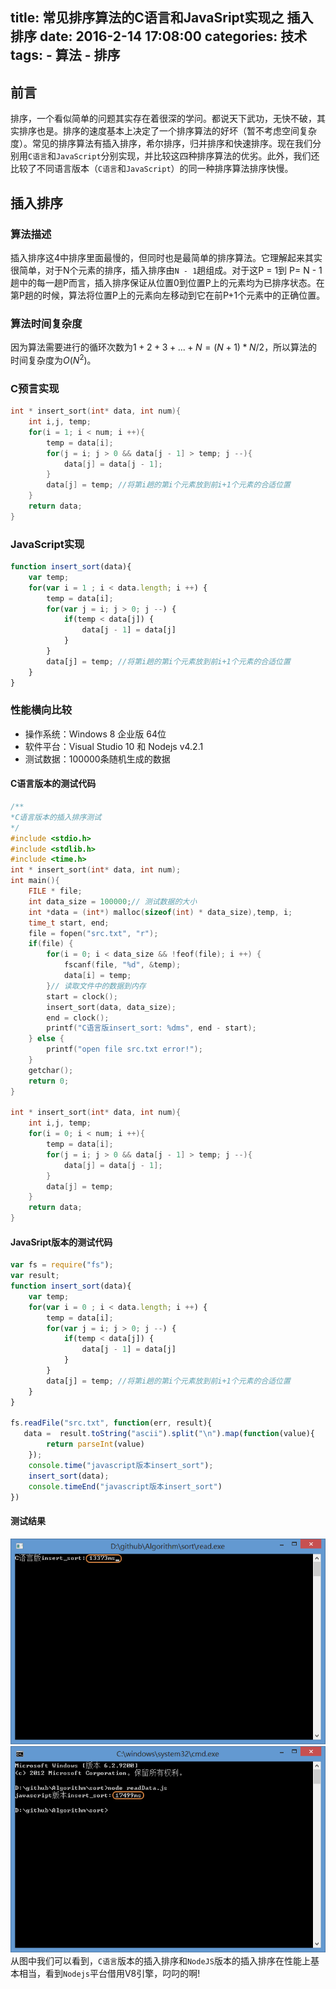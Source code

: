 title: 常见排序算法的C语言和JavaSript实现之 插入排序
date: 2016-2-14 17:08:00
categories: 技术
tags:
    - 算法 
    - 排序
---

## 前言
排序，一个看似简单的问题其实存在着很深的学问。都说天下武功，无快不破，其实排序也是。排序的速度基本上决定了一个排序算法的好坏（暂不考虑空间复杂度）。常见的排序算法有插入排序，希尔排序，归并排序和快速排序。现在我们分别用`C语言`和`JavaScript`分别实现，并比较这四种排序算法的优劣。此外，我们还比较了不同语言版本（`C语言`和`JavaScript`）的同一种排序算法排序快慢。

## 插入排序
### 算法描述
插入排序这4中排序里面最慢的，但同时也是最简单的排序算法。它理解起来其实很简单，对于N个元素的排序，插入排序由`N - 1`趟组成。对于这P = 1到 P= N - 1趟中的每一趟P而言，插入排序保证从位置0到位置P上的元素均为已排序状态。在第P趟的时候，算法将位置P上的元素向左移动到它在前P+1个元素中的正确位置。
### 算法时间复杂度
因为算法需要进行的循环次数为$1 + 2 + 3 + ... + N = (N + 1) * N / 2$，所以算法的时间复杂度为$O(N^2)$。
<!-- more -->
### C预言实现
``` c
int * insert_sort(int* data, int num){
	int i,j, temp;
	for(i = 1; i < num; i ++){
		temp = data[i];
		for(j = i; j > 0 && data[j - 1] > temp; j --){
			data[j] = data[j - 1]; 
		}
		data[j] = temp; //将第i趟的第i个元素放到前i+1个元素的合适位置
	}
	return data;
}
```
<!-- more -->
### JavaScript实现
``` javascript
function insert_sort(data){
    var temp;
    for(var i = 1 ; i < data.length; i ++) {
        temp = data[i];
        for(var j = i; j > 0; j --) {
            if(temp < data[j]) {
                data[j - 1] = data[j] 
            }
        }
        data[j] = temp; //将第i趟的第i个元素放到前i+1个元素的合适位置
    }
}
```

### 性能横向比较

* 操作系统：Windows 8 企业版 64位
* 软件平台：Visual Studio 10 和 Nodejs v4.2.1
* 测试数据：100000条随机生成的数据

#### C语言版本的测试代码

``` c C语言版本测试代码
/**
*C语言版本的插入排序测试
*/
#include <stdio.h>
#include <stdlib.h>
#include <time.h>
int * insert_sort(int* data, int num);
int main(){
    FILE * file;
    int data_size = 100000;// 测试数据的大小
    int *data = (int*) malloc(sizeof(int) * data_size),temp, i;
    time_t start, end;
    file = fopen("src.txt", "r");
    if(file) {
        for(i = 0; i < data_size && !feof(file); i ++) {
            fscanf(file, "%d", &temp);
            data[i] = temp;
        }// 读取文件中的数据到内存
        start = clock();
        insert_sort(data, data_size);
        end = clock();
        printf("C语言版insert_sort: %dms", end - start);
    } else {
        printf("open file src.txt error!");
    }
    getchar();
    return 0;
}

int * insert_sort(int* data, int num){
	int i,j, temp;
	for(i = 0; i < num; i ++){
		temp = data[i];
		for(j = i; j > 0 && data[j - 1] > temp; j --){
			data[j] = data[j - 1];
		}
		data[j] = temp;
	}
	return data;
}

```

#### JavaSript版本的测试代码
``` javascript JavaSript版本的测试代码
var fs = require("fs");
var result;
function insert_sort(data){
    var temp;
    for(var i = 0 ; i < data.length; i ++) {
        temp = data[i];
        for(var j = i; j > 0; j --) {
            if(temp < data[j]) {
                data[j - 1] = data[j]
            }
        }
        data[j] = temp; //将第i趟的第i个元素放到前i+1个元素的合适位置
    }
}

fs.readFile("src.txt", function(err, result){
   data =  result.toString("ascii").split("\n").map(function(value){
        return parseInt(value)
    });
    console.time("javascript版本insert_sort");
    insert_sort(data);
    console.timeEnd("javascript版本insert_sort")
})

```
#### 测试结果

![C语言插入排序](/images/blog/20160214/1.png)
![JavaScript语言插入排序](/images/blog/20160214/2.png)
从图中我们可以看到，`C语言`版本的插入排序和`NodeJS`版本的插入排序在性能上基本相当，看到`Nodejs`平台借用V8引擎，叼叼的啊!